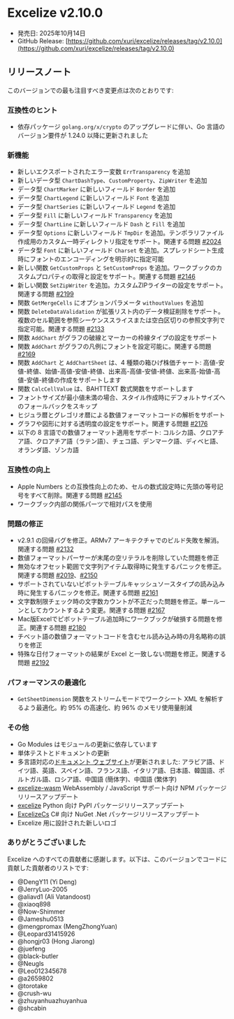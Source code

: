 # Excelize v2.10.0

* 発売日: 2025年10月14日
* GitHub Release: [https://github.com/xuri/excelize/releases/tag/v2.10.0](https://github.com/xuri/excelize/releases/tag/v2.10.0)

## リリースノート

このバージョンでの最も注目すべき変更点は次のとおりです:

### 互換性のヒント

* 依存パッケージ `golang.org/x/crypto` のアップグレードに伴い、Go 言語のバージョン要件が 1.24.0 以降に更新されました

### 新機能

* 新しいエクスポートされたエラー変数 `ErrTransparency` を追加
* 新しいデータ型 `ChartDashType`、`CustomProperty`、`ZipWriter` を追加
* データ型 `ChartMarker` に新しいフィールド `Border` を追加
* データ型 `ChartLegend` に新しいフィールド `Font` を追加
* データ型 `ChartSeries` に新しいフィールド `Legend` を追加
* データ型 `Fill` に新しいフィールド `Transparency` を追加
* データ型 `ChartLine` に新しいフィールド `Dash` と `Fill` を追加
* データ型 `Options` に新しいフィールド `TmpDir` を追加。テンポラリファイル作成用のカスタム一時ディレクトリ指定をサポート。関連する問題 [#2024](https://github.com/xuri/excelize/issues/2024)
* データ型 `Font` に新しいフィールド `Charset` を追加。スプレッドシート生成時にフォントのエンコーディングを明示的に指定可能
* 新しい関数 `GetCustomProps` と `SetCustomProps` を追加。ワークブックのカスタムプロパティの取得と設定をサポート。関連する問題 [#2146](https://github.com/xuri/excelize/issues/2146)
* 新しい関数 `SetZipWriter` を追加。カスタムZIPライターの設定をサポート。関連する問題 [#2199](https://github.com/xuri/excelize/issues/2199)
* 関数 `GetMergeCells` にオプションパラメータ `withoutValues` を追加
* 関数 `DeleteDataValidation` が拡張リスト内のデータ検証削除をサポート。複数のセル範囲を参照シーケンススライスまたは空白区切りの参照文字列で指定可能。関連する問題 [#2133](https://github.com/xuri/excelize/issues/2133)
* 関数 `AddChart` がグラフの破線とマーカーの枠線タイプの設定をサポート
* 関数 `AddChart` がグラフの凡例にフォントを設定可能に。関連する問題 [#2169](https://github.com/xuri/excelize/issues/2169)
* 関数 `AddChart` と `AddChartSheet` は、4 種類の箱ひげ株価チャート: 高値-安値-終値、始値-高値-安値-終値、出来高-高値-安値-終値、出来高-始値-高値-安値-終値の作成をサポートします
* 関数 `CalcCellValue` は、BAHTTEXT 数式関数をサポートします
* フォントサイズが最小値未満の場合、スタイル作成時にデフォルトサイズへのフォールバックをスキップ
* ヒジュラ暦とグレゴリオ暦による数値フォーマットコードの解析をサポート
* グラフや図形に対する透明度の設定をサポート。関連する問題 [#2176](https://github.com/xuri/excelize/issues/2176)
* 以下の 8 言語での数値フォーマット適用をサポート: コルシカ語、クロアチア語、クロアチア語（ラテン語）、チェコ語、デンマーク語、ディベヒ語、オランダ語、ゾンカ語

### 互換性の向上

* Apple Numbers との互換性向上のため、セルの数式設定時に先頭の等号記号をすべて削除。関連する問題 [#2145](https://github.com/xuri/excelize/issues/2145)
* ワークブック内部の関係パーツで相対パスを使用

### 問題の修正

* v2.9.1 の回帰バグを修正。ARMv7 アーキテクチャでのビルド失敗を解消。関連する問題 [#2132](https://github.com/xuri/excelize/issues/2132)
* 数値フォーマットパーサーが末尾の空リテラルを削除していた問題を修正
* 無効なオフセット範囲で文字列アイテム取得時に発生するパニックを修正。関連する問題 [#2019](https://github.com/xuri/excelize/issues/2019)、[#2150](https://github.com/xuri/excelize/issues/2150)
* サポートされていないピボットテーブルキャッシュソースタイプの読み込み時に発生するパニックを修正。関連する問題 [#2161](https://github.com/xuri/excelize/issues/2161)
* 文字数制限チェック時の文字数カウントが不正だった問題を修正。単一ルーンとしてカウントするよう変更。関連する問題 [#2167](https://github.com/xuri/excelize/issues/2167)
* Mac版Excelでピボットテーブル追加時にワークブックが破損する問題を修正。関連する問題 [#2180](https://github.com/xuri/excelize/issues/2180)
* チベット語の数値フォーマットコードを含むセル読み込み時の月名略称の誤りを修正
* 特殊な日付フォーマットの結果が Excel と一致しない問題を修正。関連する問題 [#2192](https://github.com/xuri/excelize/issues/2192)

### パフォーマンスの最適化

* `GetSheetDimension` 関数をストリームモードでワークシート XML を解析するよう最適化。約 95% の高速化、約 96% のメモリ使用量削減

### その他

* Go Modules はモジュールの更新に依存しています
* 単体テストとドキュメントの更新
* 多言語対応の[ドキュメント ウェブサイト](https://xuri.me/excelize)が更新されました: アラビア語、ドイツ語、英語、スペイン語、フランス語、イタリア語、日本語、韓国語、ポルトガル語、ロシア語、中国語 (簡体字)、中国語 (繁体字)
* [excelize-wasm](https://github.com/xuri/excelize-wasm) WebAssembly / JavaScript サポート向け NPM パッケージリリースアップデート
* [excelize](https://github.com/xuri/excelize-py) Python 向け PyPI パッケージリリースアップデート
* [ExcelizeCs](https://github.com/xuri/excelize-cs) C# 向け NuGet .Net パッケージリリースアップデート
* Excelize 用に設計された新しいロゴ

### ありがとうございました

Excelize へのすべての貢献者に感謝します。以下は、このバージョンでコードに貢献した貢献者のリストです:

* @DengY11 (Yi Deng)
* @JerryLuo-2005
* @aliavd1 (Ali Vatandoost)
* @xiaoq898
* @Now-Shimmer
* @Jameshu0513
* @mengpromax (MengZhongYuan)
* @Leopard31415926
* @hongjr03 (Hong Jiarong)
* @juefeng
* @black-butler
* @Neugls
* @Leo012345678
* @a2659802
* @torotake
* @crush-wu
* @zhuyanhuazhuyanhua
* @shcabin
